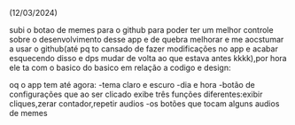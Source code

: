 (12/03/2024)  

subi o botao de memes para o github para poder ter um melhor controle sobre o desenvolvimento desse app e de quebra melhorar e me aocstumar a usar o github(até pq to cansado de fazer 
modificações no app e acabar esquecendo disso e dps mudar de volta ao que estava antes kkkk),por hora ele ta com o basico do basico em relação a codigo e design:

oq o app tem até agora:
-tema claro e escuro
-dia e hora
-botão de configurações que ao ser clicado exibe três funções diferentes:exibir cliques,zerar contador,repetir audios
-os botões que tocam alguns audios de memes
